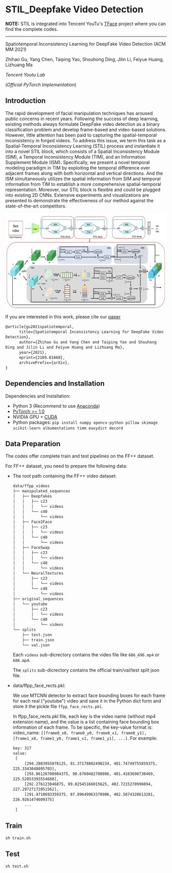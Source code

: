 # STIL\_Deepfake Video Detection

**NOTE:** STIL is integrated into Tencent YouTu's [TFace](https://github.com/Tencent/TFace) project where you can find the complete codes.

---

Spatiotemporal Inconsistency Learning for DeepFake Video Detection (ACM MM 2021)

Zhihao Gu, Yang Chen, Taiping Yao, Shouhong Ding, Jilin Li, Feiyue Huang, Lizhuang Ma

*Tencent Youtu Lab*

(*Official PyTorch Implementation*)

## Introduction

The rapid development of facial manipulation techniques has aroused public concerns in recent years. Following the success of deep learning, existing methods always formulate DeepFake video detection as a binary classification problem and develop frame-based and video-based solutions. However, little attention has been paid to capturing the spatial-temporal inconsistency in forged videos. To address this issue, we term this task as a Spatial-Temporal Inconsistency Learning (STIL) process and instantiate it into a novel STIL block, which consists of a Spatial Inconsistency Module (SIM), a Temporal Inconsistency Module (TIM), and an Information Supplement Module (ISM). Specifically, we present a novel temporal modeling paradigm in TIM by exploiting the temporal difference over adjacent frames along with both horizontal and vertical directions. And the ISM simultaneously utilizes the spatial information from SIM and temporal information from TIM to establish a more comprehensive spatial-temporal representation. Moreover, our STIL block is flexible and could be plugged into existing 2D CNNs. Extensive experiments and visualizations are presented to demonstrate the effectiveness of our method against the state-of-the-art competitors.

<div  align="center">  
<img src="doc/stil.jpg" width = "600" height = "300" alt="STIL" align=center />
</div>

If you are interested in this work, please cite our [paper](https://arxiv.org/pdf/2109.01860.pdf)

```null
@article{gu2021spatiotemporal,
      title={Spatiotemporal Inconsistency Learning for DeepFake Video Detection}, 
      author={Zhihao Gu and Yang Chen and Taiping Yao and Shouhong Ding and Jilin Li and Feiyue Huang and Lizhuang Ma},
      year={2021},
      eprint={2109.01860},
      archivePrefix={arXiv},
}
```

## Dependencies and Installation

Dependencies and Installation:

* Python 3 (Recommend to use [Anaconda](https://www.anaconda.com/download/#linux))
* [PyTorch &gt;= 1.0](https://pytorch.org/)
* NVIDIA GPU + [CUDA](https://developer.nvidia.com/cuda-downloads)
* Python packages: `pip install numpy opencv-python pillow skimage scikit-learn albumentations timm easydict decord`

## Data Preparation

The codes offer complete train and test pipelines on the FF++ dataset.

For FF++ dataset, you need to prepare the following data:

* The root path containing the FF++ video dataset:

  ```
  data/ffpp_videos
  ├── manipulated_sequences
  │   ├── Deepfakes
  │   │   ├── c23
  │   │   │   └── videos
  │   │   └── c40
  │   │       └── videos
  │   ├── Face2Face
  │   │   ├── c23
  │   │   │   └── videos
  │   │   └── c40
  │   │       └── videos
  │   ├── FaceSwap
  │   │   ├── c23
  │   │   │   └── videos
  │   │   └── c40
  │   │       └── videos
  │   └── NeuralTextures
  │       ├── c23
  │       │   └── videos
  │       └── c40
  │           └── videos
  ├── original_sequences
  │   └── youtube
  │       ├── c23
  │       │   └── videos
  │       └── c40
  │           └── videos
  └── splits
      ├── test.json
      ├── train.json
      └── val.json
  ```

  Each `videos` sub-dicrectory contains the video file like `686_696.mp4` or `686.mp4`.

  The `splits` sub-dicrectory contains the official train/val/test split json file.
* data/ffpp\_face\_rects.pkl:

  We use MTCNN detector to extract face bounding boxes for each frame for each real ("youtube") video and save it in the Python dict form and store it the pickle file `ffpp_face_rects.pkl`.

  In ffpp_face_rects.pkl file, each key is the video name (without mp4 extension name), and the value is a list containing face bounding box information of each frame. To be specific, the key-value format is: video_name: `[[frame0_x0, frame0_y0, frame0_x1, frame0_y1], [frame1_x0, frame1_y0, frame1_x1, frame1_y1], ...]`. For example:

  ```
  key: 317
  value: 
   [
       [294.2803955078125, 91.37178802490234, 401.74749755859375, 225.3343048095703],
       [293.86126708984375, 90.6760482788086, 401.4103698730469, 225.52853393554688],
       [292.276123046875, 89.02545166015625, 402.7215270996094, 227.29727172851562],
       [291.4710693359375, 87.89649963378906, 402.5874328613281, 226.9261474609375]
       ...
   ]
  ```

## Train

```shell
sh train.sh
```

## Test

```shell
sh test.sh
```
